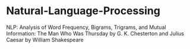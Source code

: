# Natural-Language-Processing
NLP: Analysis of Word Frequency, Bigrams, Trigrams, and Mutual Information: The Man Who Was Thursday by G. K. Chesterton and Julius Caesar by William Shakespeare
